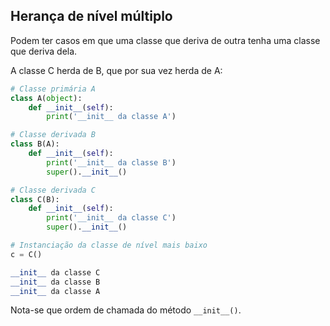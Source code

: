 ## Herança de nível múltiplo

Podem ter casos em que uma classe que deriva de outra tenha uma classe que
deriva dela.  
   
A classe C herda de B, que por sua vez herda de A:

``` python
# Classe primária A
class A(object):
    def __init__(self):
        print('__init__ da classe A')

# Classe derivada B
class B(A):
    def __init__(self):
        print('__init__ da classe B')
        super().__init__()

# Classe derivada C
class C(B):
    def __init__(self):
        print('__init__ da classe C')
        super().__init__()

# Instanciação da classe de nível mais baixo
c = C()
```

``` python
__init__ da classe C
__init__ da classe B
__init__ da classe A
```

Nota-se que ordem de chamada do método `__init__()`.

